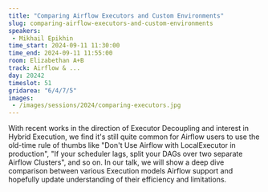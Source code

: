 ```yaml
---
title: "Comparing Airflow Executors and Custom Environments"
slug: comparing-airflow-executors-and-custom-environments
speakers:
 - Mikhail Epikhin
time_start: 2024-09-11 11:30:00
time_end: 2024-09-11 11:55:00
room: Elizabethan A+B
track: Airflow & ...
day: 20242
timeslot: 51
gridarea: "6/4/7/5"
images: 
 - /images/sessions/2024/comparing-executors.jpg
---
```


With recent works in the direction of Executor Decoupling and interest in Hybrid Execution, we find it's still quite common for Airflow users to use the old-time rule of thumbs like "Don't Use Airflow with LocalExecutor in production", "If your scheduler lags, split your DAGs over two separate Airflow Clusters", and so on. In our talk, we will show a deep dive comparison between various Execution models Airflow support and hopefully update understanding of their efficiency and limitations.